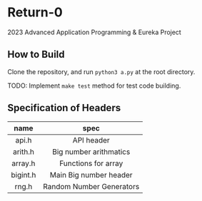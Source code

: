 # Return-0
2023 Advanced Application Programming &amp; Eureka Project

## How to Build
Clone the repository, and run `python3 a.py` at the root directory.

TODO: Implement `make test` method for test code building.

## Specification of Headers
|name|spec|
|:---:|:---:|
|api.h|API header|
|arith.h|Big number arithmatics|
|array.h|Functions for array|
|bigint.h|Main Big number header|
|rng.h|Random Number Generators|

